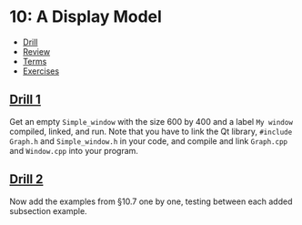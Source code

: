 # 10: A Display Model

- [Drill](#drill-1)
- [Review](#review-1)
- [Terms](terms.txt)
- [Exercises](#exercise-1)

## [Drill 1](drill/01)
Get an empty `Simple_window` with the size 600 by 400 and a label `My window` compiled, linked, and run. Note that you have to link the Qt library, `#include Graph.h` and `Simple_window.h` in your code, and compile and link `Graph.cpp` and `Window.cpp` into your program.

## [Drill 2](drill/02)
Now add the examples from §10.7 one by one, testing between each added subsection example.
